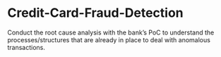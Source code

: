 # Credit-Card-Fraud-Detection
Conduct the root cause analysis with the bank’s PoC to understand the processes/structures that are already in place to deal with anomalous transactions.

